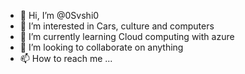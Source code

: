 - 👋 Hi, I’m @0Svshi0
- 👀 I’m interested in Cars, culture and computers
- 🌱 I’m currently learning Cloud computing with azure
- 💞️ I’m looking to collaborate on anything
- 📫 How to reach me ...

<!---
0Svshi0/0Svshi0 is a ✨ special ✨ repository because its `README.md` (this file) appears on your GitHub profile.
You can click the Preview link to take a look at your changes.
--->
